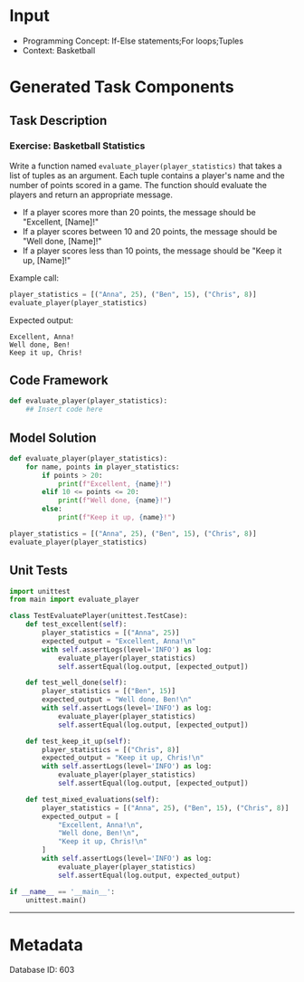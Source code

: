 # Input
- Programming Concept: If-Else statements;For loops;Tuples
- Context: Basketball

# Generated Task Components
## Task Description
### Exercise: Basketball Statistics

Write a function named `evaluate_player(player_statistics)` that takes a list of tuples as an argument. Each tuple contains a player's name and the number of points scored in a game. The function should evaluate the players and return an appropriate message.

- If a player scores more than 20 points, the message should be "Excellent, [Name]!"
- If a player scores between 10 and 20 points, the message should be "Well done, [Name]!"
- If a player scores less than 10 points, the message should be "Keep it up, [Name]!"

Example call:
```python
player_statistics = [("Anna", 25), ("Ben", 15), ("Chris", 8)]
evaluate_player(player_statistics)
```

Expected output:
```
Excellent, Anna!
Well done, Ben!
Keep it up, Chris!
```

## Code Framework
```python
def evaluate_player(player_statistics):
    ## Insert code here

```

## Model Solution
```python
def evaluate_player(player_statistics):
    for name, points in player_statistics:
        if points > 20:
            print(f"Excellent, {name}!")
        elif 10 <= points <= 20:
            print(f"Well done, {name}!")
        else:
            print(f"Keep it up, {name}!")

player_statistics = [("Anna", 25), ("Ben", 15), ("Chris", 8)]
evaluate_player(player_statistics)

```

## Unit Tests
```python
import unittest
from main import evaluate_player

class TestEvaluatePlayer(unittest.TestCase):
    def test_excellent(self):
        player_statistics = [("Anna", 25)]
        expected_output = "Excellent, Anna!\n"
        with self.assertLogs(level='INFO') as log:
            evaluate_player(player_statistics)
            self.assertEqual(log.output, [expected_output])

    def test_well_done(self):
        player_statistics = [("Ben", 15)]
        expected_output = "Well done, Ben!\n"
        with self.assertLogs(level='INFO') as log:
            evaluate_player(player_statistics)
            self.assertEqual(log.output, [expected_output])

    def test_keep_it_up(self):
        player_statistics = [("Chris", 8)]
        expected_output = "Keep it up, Chris!\n"
        with self.assertLogs(level='INFO') as log:
            evaluate_player(player_statistics)
            self.assertEqual(log.output, [expected_output])

    def test_mixed_evaluations(self):
        player_statistics = [("Anna", 25), ("Ben", 15), ("Chris", 8)]
        expected_output = [
            "Excellent, Anna!\n",
            "Well done, Ben!\n",
            "Keep it up, Chris!\n"
        ]
        with self.assertLogs(level='INFO') as log:
            evaluate_player(player_statistics)
            self.assertEqual(log.output, expected_output)

if __name__ == '__main__':
    unittest.main()

```
___
# Metadata
Database ID: 603
